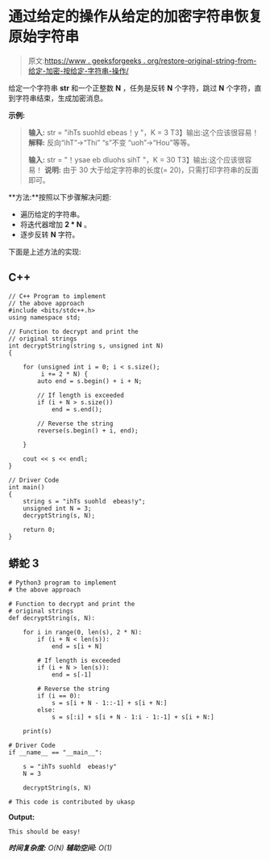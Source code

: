 # 通过给定的操作从给定的加密字符串恢复原始字符串

> 原文:[https://www . geeksforgeeks . org/restore-original-string-from-给定-加密-按给定-字符串-操作/](https://www.geeksforgeeks.org/restore-original-string-from-given-encrypted-string-by-the-given-operations/)

给定一个字符串 **str** 和一个正整数 **N** ，任务是反转 **N** 个字符，跳过 **N** 个字符，直到字符串结束，生成加密消息。

**示例:**

> **输入:** str = "ihTs suohld ebeas！y "，K = 3
> T3】输出:这个应该很容易！
> **解释:**
> 反向“ihT”->“Thi”
> “s”不变
> “uoh”->“Hou”等等。
> 
> **输入:** str = "！ysae eb dluohs sihT "，K = 30
> T3】输出:这个应该很容易！
> **说明:**
> 由于 30 大于给定字符串的长度(= 20)，只需打印字符串的反面即可。

**方法:**按照以下步骤解决问题:

*   遍历给定的字符串。
*   将迭代器增加 **2 * N** 。
*   逐步反转 **N** 字符。

下面是上述方法的实现:

## C++

```
// C++ Program to implement
// the above approach
#include <bits/stdc++.h>
using namespace std;

// Function to decrypt and print the
// original strings
int decryptString(string s, unsigned int N)
{

    for (unsigned int i = 0; i < s.size();
         i += 2 * N) {
        auto end = s.begin() + i + N;

        // If length is exceeded
        if (i + N > s.size())
            end = s.end();

        // Reverse the string
        reverse(s.begin() + i, end);

    }

    cout << s << endl;
}

// Driver Code
int main()
{
    string s = "ihTs suohld  ebeas!y";
    unsigned int N = 3;
    decryptString(s, N);

    return 0;
}
```

## 蟒蛇 3

```
# Python3 program to implement
# the above approach

# Function to decrypt and print the
# original strings
def decryptString(s, N):

    for i in range(0, len(s), 2 * N):
        if (i + N < len(s)):
            end = s[i + N]

        # If length is exceeded
        if (i + N > len(s)):
            end = s[-1]

        # Reverse the string
        if (i == 0):
            s = s[i + N - 1::-1] + s[i + N:]
        else:
            s = s[:i] + s[i + N - 1:i - 1:-1] + s[i + N:]

    print(s)

# Driver Code
if __name__ == "__main__":

    s = "ihTs suohld  ebeas!y"
    N = 3

    decryptString(s, N)

# This code is contributed by ukasp
```

**Output:** 

```
This should be easy!
```

***时间复杂度:** O(N)*
***辅助空间:** O(1)*